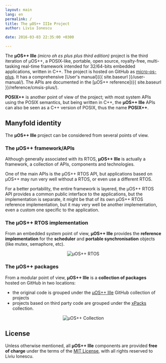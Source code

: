 ```yaml
---
layout: main
lang: en
permalink: /
title: The µOS++ IIIe Project
author: Liviu Ionescu

date: 2016-03-03 22:35:00 +0300

---
```


The **µOS++ IIIe** _(micro oh ɛs plus plus third edition)_ project is the third iteration of µOS++, a POSIX-like, portable, open source, royalty-free, multi-tasking real-time framework intended for 32/64-bits embedded applications, written in C++. The project is hosted on GitHub as [micro-os-plus](https://github.com/micro-os-plus). It has a comprehensive [User's manual]({{ site.baseurl }}/user-manual/). The APIs are documented in the [µOS++ reference]({{ site.baseurl }}/reference/cmsis-plus/).

**POSIX++** is another point of view of the project; with most system APIs using the POSIX semantics, but being written in C++, the **µOS++ IIIe** APIs can also be seen as a C++ version of POSIX, thus the name **POSIX++**.

## Manyfold identity

The **µOS++ IIIe** project can be considered from several points of view.

### The µOS++ framework/APIs

Although generally associated with its RTOS, **µOS++ IIIe** is actually a framework, a collection of APIs, components and technologies. 

One of the main APIs is the µOS++ RTOS API, but applications based on µOS++ may run very well without a RTOS, or even use a different RTOS.

For a better portability, the entire framework is layered, the µOS++ RTOS API provides a common public interface to the applications, but the implementation is separate, it might be that of its own µOS++ RTOS reference implementation, but it may very well be another implementation, even a custom one specific to the application.

### The µOS++ RTOS implementation

From an embedded system point of view, **µOS++ IIIe** provides the **reference implementation** for the **scheduler** and **portable synchronisation** objects (like mutex, semaphore, etc).

<div style="text-align:center">
<img alt="µOS++ RTOS" src="{{ site.baseurl }}/assets/images/2017/micro-os-plus-rtos.png" />
</div>


### The µOS++ packages

From a modular point of view, **µOS++ IIIe** is a **collection of packages** hosted on GitHub in two locations:

* the original code is grouped under the [µOS++ IIIe](https://github.com/micro-os-plus) GitHub collection of projects
* projects based on third party code are grouped under the [xPacks](https://github.com/xpacks) collection.

<div style="text-align:center">
<img alt="µOS++ Collection" src="{{ site.baseurl }}/assets/images/2017/micro-os-plus-collection.png" />
</div>


## License

Unless otherwise mentioned, all **µOS++ IIIe** components are provided **free of charge** under the terms of the [MIT License](https://opensource.org/licenses/MIT), with all rights reserved to Liviu Ionescu.
